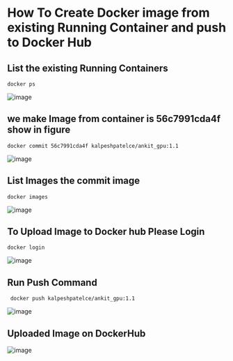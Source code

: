 # How To Create Docker image from existing Running Container and push to Docker Hub

## List the existing Running Containers

```
docker ps
```
![image](https://github.com/kalpeshpatelce/docker/assets/13175900/6f856a28-df8f-404c-ad21-96db4a1a774f)

## we make Image from container is 56c7991cda4f show in figure
```
docker commit 56c7991cda4f kalpeshpatelce/ankit_gpu:1.1
```
![image](https://github.com/kalpeshpatelce/docker/assets/13175900/8c743616-dde1-4808-9b4d-4d1d909854d0)

## List Images the commit image
```
docker images
```
![image](https://github.com/kalpeshpatelce/docker/assets/13175900/c83d646f-0b8e-4e48-a2f7-51e0532607b0)

## To Upload Image to Docker hub Please Login
```
docker login
```
![image](https://github.com/kalpeshpatelce/docker/assets/13175900/a4a8c966-2486-4f80-8c3e-ab6b32071646)

## Run Push Command
```
 docker push kalpeshpatelce/ankit_gpu:1.1
```
![image](https://github.com/kalpeshpatelce/docker/assets/13175900/ee43e327-9518-4dea-9532-e0da0d7fe341)

## Uploaded Image on DockerHub
![image](https://github.com/kalpeshpatelce/docker/assets/13175900/bb7fdd19-b4f7-4127-b34c-4cf338ad4292)


